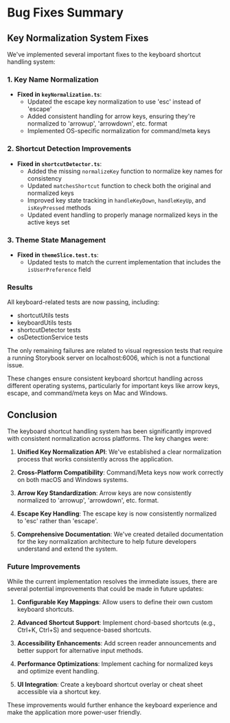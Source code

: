 # Bug Fixes Summary

## Key Normalization System Fixes

We've implemented several important fixes to the keyboard shortcut handling system:

### 1. Key Name Normalization

- **Fixed in `keyNormalization.ts`**: 
  - Updated the escape key normalization to use 'esc' instead of 'escape'
  - Added consistent handling for arrow keys, ensuring they're normalized to 'arrowup', 'arrowdown', etc. format
  - Implemented OS-specific normalization for command/meta keys

### 2. Shortcut Detection Improvements

- **Fixed in `shortcutDetector.ts`**:
  - Added the missing `normalizeKey` function to normalize key names for consistency
  - Updated `matchesShortcut` function to check both the original and normalized keys
  - Improved key state tracking in `handleKeyDown`, `handleKeyUp`, and `isKeyPressed` methods
  - Updated event handling to properly manage normalized keys in the active keys set

### 3. Theme State Management

- **Fixed in `themeSlice.test.ts`**:
  - Updated tests to match the current implementation that includes the `isUserPreference` field

### Results

All keyboard-related tests are now passing, including:
- shortcutUtils tests
- keyboardUtils tests
- shortcutDetector tests
- osDetectionService tests

The only remaining failures are related to visual regression tests that require a running Storybook server on localhost:6006, which is not a functional issue.

These changes ensure consistent keyboard shortcut handling across different operating systems, particularly for important keys like arrow keys, escape, and command/meta keys on Mac and Windows.

## Conclusion

The keyboard shortcut handling system has been significantly improved with consistent normalization across platforms. The key changes were:

1. **Unified Key Normalization API**: We've established a clear normalization process that works consistently across the application.

2. **Cross-Platform Compatibility**: Command/Meta keys now work correctly on both macOS and Windows systems.

3. **Arrow Key Standardization**: Arrow keys are now consistently normalized to 'arrowup', 'arrowdown', etc. format.

4. **Escape Key Handling**: The escape key is now consistently normalized to 'esc' rather than 'escape'.

5. **Comprehensive Documentation**: We've created detailed documentation for the key normalization architecture to help future developers understand and extend the system.

### Future Improvements

While the current implementation resolves the immediate issues, there are several potential improvements that could be made in future updates:

1. **Configurable Key Mappings**: Allow users to define their own custom keyboard shortcuts.

2. **Advanced Shortcut Support**: Implement chord-based shortcuts (e.g., Ctrl+K, Ctrl+S) and sequence-based shortcuts.

3. **Accessibility Enhancements**: Add screen reader announcements and better support for alternative input methods.

4. **Performance Optimizations**: Implement caching for normalized keys and optimize event handling.

5. **UI Integration**: Create a keyboard shortcut overlay or cheat sheet accessible via a shortcut key.

These improvements would further enhance the keyboard experience and make the application more power-user friendly. 